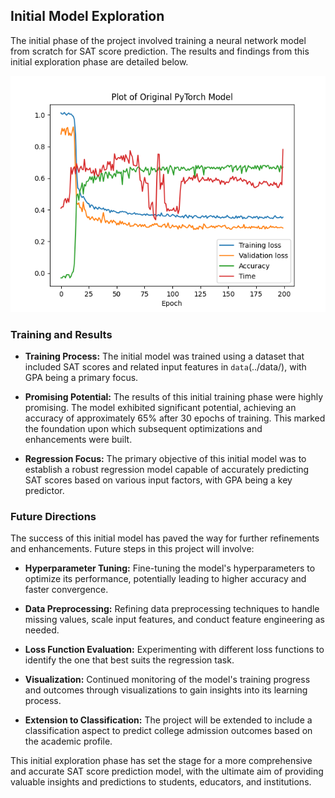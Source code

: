 ## Initial Model Exploration

The initial phase of the project involved training a neural network model from scratch for SAT score prediction. The results and findings from this initial exploration phase are detailed below.

<img src="../plotting_results/sat_regression_frame_plot.png" width="600"/>

### Training and Results

- **Training Process:** The initial model was trained using a dataset that included SAT scores and related input features in `data`(../data/), with GPA being a primary focus.

- **Promising Potential:** The results of this initial training phase were highly promising. The model exhibited significant potential, achieving an accuracy of approximately 65% after 30 epochs of training. This marked the foundation upon which subsequent optimizations and enhancements were built.

- **Regression Focus:** The primary objective of this initial model was to establish a robust regression model capable of accurately predicting SAT scores based on various input factors, with GPA being a key predictor.

### Future Directions

The success of this initial model has paved the way for further refinements and enhancements. Future steps in this project will involve:

- **Hyperparameter Tuning:** Fine-tuning the model's hyperparameters to optimize its performance, potentially leading to higher accuracy and faster convergence.

- **Data Preprocessing:** Refining data preprocessing techniques to handle missing values, scale input features, and conduct feature engineering as needed.

- **Loss Function Evaluation:** Experimenting with different loss functions to identify the one that best suits the regression task.

- **Visualization:** Continued monitoring of the model's training progress and outcomes through visualizations to gain insights into its learning process.

- **Extension to Classification:** The project will be extended to include a classification aspect to predict college admission outcomes based on the academic profile.

This initial exploration phase has set the stage for a more comprehensive and accurate SAT score prediction model, with the ultimate aim of providing valuable insights and predictions to students, educators, and institutions.
